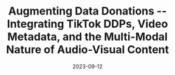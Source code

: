 ---
title: "Augmenting Data Donations -- Integrating TikTok DDPs, Video Metadata, and the Multi-Modal Nature of Audio-Visual Content"
collection: talks
permalink: /talks/2023-09-12-Augmenting-Data-Donations-Integrating-TikTok-DDPs-Video-Metadata-and-the-Multi-Modal-Nature-of-Audio-Visual-Content
date: 2023-09-12
venue: 'Data Donation Symposium 2023'
paperurl: 'https://datadonation.uzh.ch/en/symposium-2023/'
doi: 'https://datadonation.uzh.ch/en/symposium-2023/'
citation: ' Lion Wedel, &quot;Augmenting Data Donations -- Integrating TikTok DDPs, Video Metadata, and the Multi-Modal Nature of Audio-Visual Content.&quot; Data Donation Symposium 2023, 1900.'
---